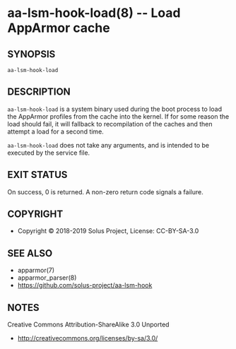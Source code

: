 aa-lsm-hook-load(8) -- Load AppArmor cache
==========================================


## SYNOPSIS

`aa-lsm-hook-load`


## DESCRIPTION

`aa-lsm-hook-load` is a system binary used during the boot process to load the
AppArmor profiles from the cache into the kernel. If for some reason the load
should fail, it will fallback to recompilation of the caches and then attempt
a load for a second time.

`aa-lsm-hook-load` does not take any arguments, and is intended to be executed
by the service file.

## EXIT STATUS

On success, 0 is returned. A non-zero return code signals a failure.


## COPYRIGHT

 * Copyright © 2018-2019 Solus Project, License: CC-BY-SA-3.0


## SEE ALSO

 * apparmor(7)
 * apparmor_parser(8)
 * https://github.com/solus-project/aa-lsm-hook

## NOTES

Creative Commons Attribution-ShareAlike 3.0 Unported

 * http://creativecommons.org/licenses/by-sa/3.0/
